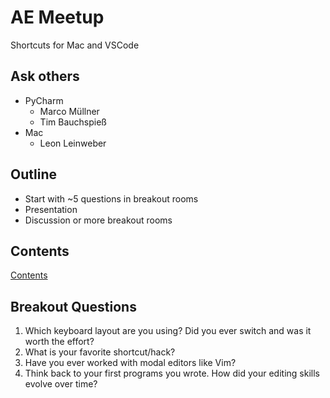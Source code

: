 # AE Meetup

Shortcuts for Mac and VSCode

## Ask others

- PyCharm
  - Marco Müllner
  - Tim Bauchspieß
- Mac
  - Leon Leinweber

## Outline

- Start with ~5 questions in breakout rooms
- Presentation
- Discussion or more breakout rooms

## Contents

[Contents](./contents.md)

## Breakout Questions

1. Which keyboard layout are you using? Did you ever switch and was it worth the effort?
2. What is your favorite shortcut/hack?
3. Have you ever worked with modal editors like Vim?
4. Think back to your first programs you wrote. How did your editing skills evolve over time?
